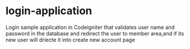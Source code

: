 login-application
=================

Login sample application in Codeigniter that validates user name and password in the database and redirect the user to member area,and if its new user will driecte it into create new account page